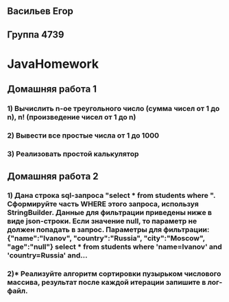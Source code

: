## Васильев Егор  
## Группа 4739
 # JavaHomework
## Домашняя работа 1
### 1) Вычислить n-ое треугольного число (сумма чисел от 1 до n), n! (произведение чисел от 1 до n)
### 2) Вывести все простые числа от 1 до 1000
### 3) Реализовать простой калькулятор
## Домашняя работа 2
### 1) Дана строка sql-запроса "select * from students where ". Сформируйте часть WHERE этого запроса, используя StringBuilder.  Данные для фильтрации приведены ниже в виде json-строки.  Если значение null, то параметр не должен попадать в запрос. Параметры для фильтрации: {"name":"Ivanov", "country":"Russia", "city":"Moscow", "age":"null"} select * from students where 'name=Ivanov' and 'country=Russia' and...
### 2)* Реализуйте алгоритм сортировки пузырьком числового массива, результат после каждой итерации запишите в лог-файл.
